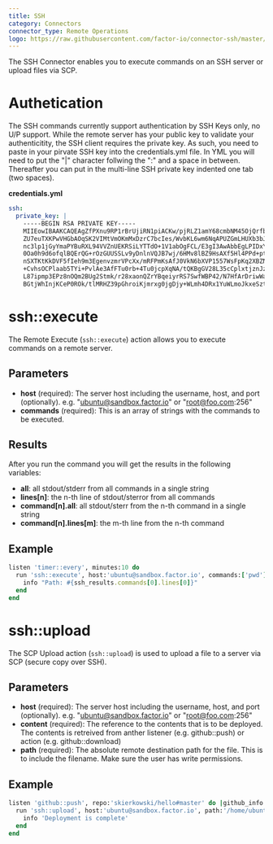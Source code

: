```yaml
---
title: SSH
category: Connectors
connector_type: Remote Operations
logo: https://raw.githubusercontent.com/factor-io/connector-ssh/master/logo.png
---
```

The SSH Connector enables you to execute commands on an SSH server or upload files via SCP.

# Authetication
The SSH commands currently support authentication by SSH Keys only, no U/P support. While the remote server has your public key to validate your authenticitity, the SSH client requires the private key. As such, you need to paste in your pirvate SSH key into the credentials.yml file. In YML you will need to put the "|" character follwing the ":" and a space in between. Thereafter you can put in the multi-line SSH private key indented one tab (two spaces).

**credentials.yml**

```yaml
ssh:
  private_key: |
    -----BEGIN RSA PRIVATE KEY-----
    MIIEowIBAAKCAQEAgZfPXnu9RP1rBrUjiRN1piACKw/pjRLZ1amY68cmbNM45OjQrfbuOE2iAvvX
    ZU7euTXKPwVHGbAOqSK2VIMtVmOKmMxDzrC7bcIes/WvbKL6wm6NqAPUZGmLHUXb3bJDEfijL8fl
    nc3lp1jGyYmaPYBuRXL94VVZnUEKRSiLYTTdO+1V1abOgFCL/E3gI3AwAbbEgLPIDxYHVJ063JED
    0Oa0h9d6ofqlBQErQG+rOzGUUSSLv9yDnlnVQJB7wj/6HMv8lBZ9HsAXf5Hl4PPd+ptVateyf3cK
    nSXTKtKkDVF5fIeh9m3EgenvzmrVPcXx/mRFPmKsAfJ0VkN6bXVP1557WsFpKq2XBZNIhCjaGEko
    +CvhsOCPlaab5TYi+PvlAe3AfFTu0rb+4Tu0jcpXqNA/tQKBgGV28L35cCplxtjznJzBRA+XVXvA
    L87ipmp3EPz8nOQm2BUg2Stmk/r28xaonQZrYBqeiyrRS7SwfWBP42/N7HfArDriwWahm8A3dLVl
    BGtjWhInjKCeP0ROk/tlMRHZ39pGhroiKjmrxg0jgDjy+WLmh4DRx1YuWLmoJkxeSzt5
```

# ssh::execute
The Remote Execute (`ssh::execute`) action allows you to execute commands on a remote server.

## Parameters
- **host** (required): The server host including the username, host, and port (optionally). e.g. "ubuntu@sandbox.factor.io" or "root@foo.com:256"
- **commands** (required): This is an array of strings with the commands to be executed.

## Results
After you run the command you will get the results in the following variables:

- **all**: all stdout/stderr from all commands in a single string
- **lines[n]**: the n-th line of stdout/sterror from all commands
- **command[n].all**: all stdout/sterr from the n-th command in a single string
- **command[n].lines[m]**: the m-th line from the n-th command

## Example

```ruby
listen 'timer::every', minutes:10 do
  run 'ssh::execute', host:'ubuntu@sandbox.factor.io', commands:['pwd'] do |ssh_results|
    info "Path: #{ssh_results.commands[0].lines[0]}"
  end
end
```


# ssh::upload
The SCP Upload action (`ssh::upload`) is used to upload a file to a server via SCP (secure copy over SSH).

## Parameters
- **host** (required): The server host including the username, host, and port (optionally). e.g. "ubuntu@sandbox.factor.io" or "root@foo.com:256"
- **content** (required): The reference to the contents that is to be deployed. The contents is retreived from anther listener (e.g. github::push) or action (e.g. github::download)
- **path** (required): The absolute remote destination path for the file. This is to include the filename. Make sure the user has write permissions.

## Example

```ruby
listen 'github::push', repo:'skierkowski/hello#master' do |github_info|
  run 'ssh::upload', host:'ubuntu@sandbox.factor.io', path:'/home/ubuntu/web.zip', content:github_info.content do |deploy_info|
    info 'Deployment is complete'
  end
end
```

